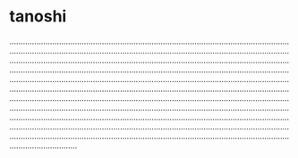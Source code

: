 # tanoshi

..................................................................................................................................................................................................................................................................................................................................................................................................................................................................................................................................................................................................................................................................................................................................................................................................................................................................................................................................................................................................................................................................................................................................................................................................................................................................................................................................................................................................................................................